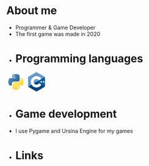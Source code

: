# About me

-  Programmer & Game Developer
- The first game was made in 2020
  <!-- For my first games I used Pocket Code --!>
-  # Programming languages
 <img width="50" height="50" src="assets/python.png"></a>
 <img width="50" height="50" src="assets/cpp.png"></a>


- # Game development

- I use Pygame and Ursina Engine for my games

- # Links


